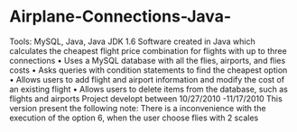 # Airplane-Connections-Java-
Tools: MySQL, Java, Java JDK 1.6
Software created in Java which calculates the cheapest flight price combination for flights with up to three connections
•	Uses a MySQL database with all the flies, airports, and flies costs
•	Asks queries with condition statements to find the cheapest option
•	Allows users to add flight and airport information and modify the cost of an existing flight
•	Allows users to delete items from the database, such as flights and airports
Project developt between 10/27/2010 -11/17/2010
This version present the following note:
There is a inconvenience with the execution of the option 6, when the user choose flies with 2 scales
